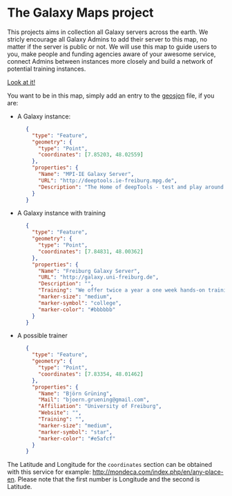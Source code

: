 # The Galaxy Maps project


This projects aims in collection all Galaxy servers across the earth. We stricly encourage all Galaxy Admins to add their server to this map, no matter if the server is public or not. We will use this map to guide users to you, make people and funding agencies aware of your awesome service, connect Admins between instances more closely and build a network of potential training instances.

[Look at it!](https://github.com/bgruening/galaxy-maps/blob/master/server.geojson)

You want to be in this map, simply add an entry to the [geosjon](https://github.com/bgruening/galaxy-maps/blob/master/server.geojson) file, if you are:

- A Galaxy instance:

```json
      {
        "type": "Feature",
        "geometry": {
          "type": "Point",
          "coordinates": [7.85203, 48.02559]
        },
        "properties": {
          "Name": "MPI-IE Galaxy Server",
          "URL": "http://deeptools.ie-freiburg.mpg.de",
          "Description": "The Home of deepTools - test and play around with the latest deepTools version."
        }
      }
```

- A Galaxy instance with training

```json
      {
        "type": "Feature",
        "geometry": {
          "type": "Point",
          "coordinates": [7.84831, 48.00362]
        },
        "properties": {
          "Name": "Freiburg Galaxy Server",
          "URL": "http://galaxy.uni-freiburg.de",
          "Description": "",
          "Training": "We offer twice a year a one week hands-on training course.",
          "marker-size": "medium",
          "marker-symbol": "college",
          "marker-color": "#bbbbbb"
        }
      }
```

- A possible trainer

```json
      {
        "type": "Feature",
        "geometry": {
          "type": "Point",
          "coordinates": [7.83354, 48.01462]
        },
        "properties": {
          "Name": "Björn Grüning",
          "Mail": "bjoern.gruening@gmail.com",
          "Affiliation": "University of Freiburg",
          "Website": "",
          "Training": "",
          "marker-size": "medium",
          "marker-symbol": "star",
          "marker-color": "#e5afcf"
        }
      }
```

The Latitude and Longitude for the `coordinates` section can be obtained with this service for example: http://mondeca.com/index.php/en/any-place-en. Please note that the first number is Longitude and the second is Latitude.
